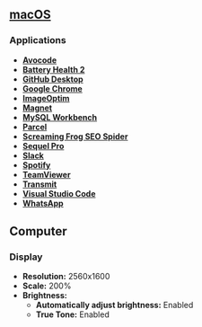 ## [macOS](https://www.apple.com/macos)

### Applications
+ [__Avocode__](https://avocode.com)
+ [__Battery Health 2__](https://fiplab.com/apps/battery-health-for-mac)
+ [__GitHub Desktop__](https://desktop.github.com)
+ [__Google Chrome__](https://www.google.com/chrome)
+ [__ImageOptim__](https://imageoptim.com/mac)
+ [__Magnet__](http://magnet.crowdcafe.com)
+ [__MySQL Workbench__](https://www.mysql.com/products/workbench)
+ [__Parcel__](https://parcelapp.net)
+ [__Screaming Frog SEO Spider__](https://www.screamingfrog.co.uk/seo-spider)
+ [__Sequel Pro__](https://www.sequelpro.com)
+ [__Slack__](https://slack.com)
+ [__Spotify__](https://www.spotify.com)
+ [__TeamViewer__](https://www.teamviewer.com)
+ [__Transmit__](https://panic.com/transmit)
+ [__Visual Studio Code__](https://code.visualstudio.com)
+ [__WhatsApp__](https://www.whatsapp.com)

## Computer

### Display
+ __Resolution:__ 2560x1600
+ __Scale:__ 200%
+ __Brightness:__
  + __Automatically adjust brightness:__ Enabled
  + __True Tone:__ Enabled